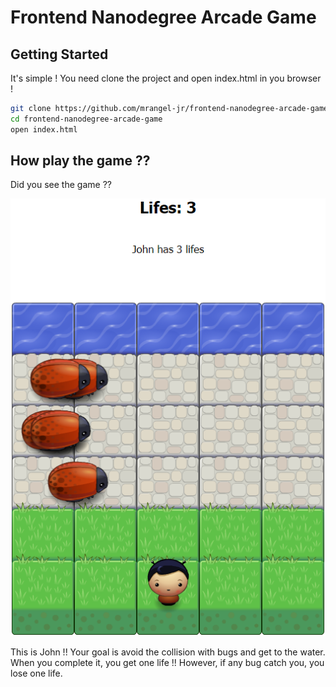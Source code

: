 Frontend Nanodegree Arcade Game
===============================

## Getting Started

It's simple ! You need clone the project and open index.html in you browser !

```bash
git clone https://github.com/mrangel-jr/frontend-nanodegree-arcade-game.git
cd frontend-nanodegree-arcade-game
open index.html
```

## How play the game ??

Did you see the game ??

![Arcade Game Playing with John](images/screen.png)

This is John !! Your goal is avoid the collision with bugs and get to the water. When you complete it, you get one life !! However, if any bug catch you, you lose one life.

